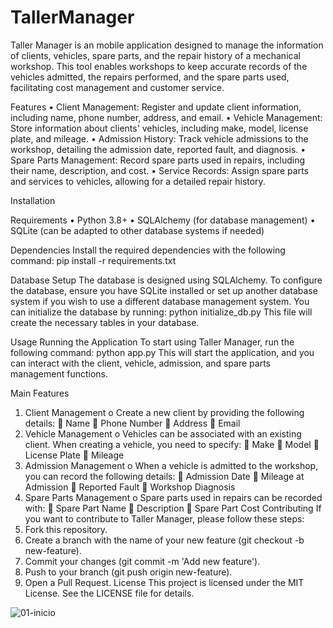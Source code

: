 # TallerManager

Taller Manager is an mobile application designed to manage the information of clients, vehicles, spare parts, and the repair history of a mechanical workshop. This tool enables workshops to keep accurate records of the vehicles admitted, the repairs performed, and the spare parts used, facilitating cost management and customer service.

Features
•	Client Management: Register and update client information, including name, phone number, address, and email.
•	Vehicle Management: Store information about clients' vehicles, including make, model, license plate, and mileage.
•	Admission History: Track vehicle admissions to the workshop, detailing the admission date, reported fault, and diagnosis.
•	Spare Parts Management: Record spare parts used in repairs, including their name, description, and cost.
•	Service Records: Assign spare parts and services to vehicles, allowing for a detailed repair history.

Installation

Requirements
•	Python 3.8+
•	SQLAlchemy (for database management)
•	SQLite (can be adapted to other database systems if needed)

Dependencies
Install the required dependencies with the following command:
pip install -r requirements.txt

Database Setup
The database is designed using SQLAlchemy. To configure the database, ensure you have SQLite installed or set up another database system if you wish to use a different database management system.
You can initialize the database by running:
python initialize_db.py
This file will create the necessary tables in your database.

Usage
Running the Application
To start using Taller Manager, run the following command:
python app.py
This will start the application, and you can interact with the client, vehicle, admission, and spare parts management functions.

Main Features
1.	Client Management
o	Create a new client by providing the following details:
	Name
	Phone Number
	Address
	Email
2.	Vehicle Management
o	Vehicles can be associated with an existing client. When creating a vehicle, you need to specify:
	Make
	Model
	License Plate
	Mileage
3.	Admission Management
o	When a vehicle is admitted to the workshop, you can record the following details:
	Admission Date
	Mileage at Admission
	Reported Fault
	Workshop Diagnosis
4.	Spare Parts Management
o	Spare parts used in repairs can be recorded with:
	Spare Part Name
	Description
	Spare Part Cost
Contributing
If you want to contribute to Taller Manager, please follow these steps:
1.	Fork this repository.
2.	Create a branch with the name of your new feature (git checkout -b new-feature).
3.	Commit your changes (git commit -m 'Add new feature').
4.	Push to your branch (git push origin new-feature).
5.	Open a Pull Request.
License
This project is licensed under the MIT License. See the LICENSE file for details.

![01-inicio](https://github.com/user-attachments/assets/49226904-41d9-4ce6-9234-4475d17617c0)

